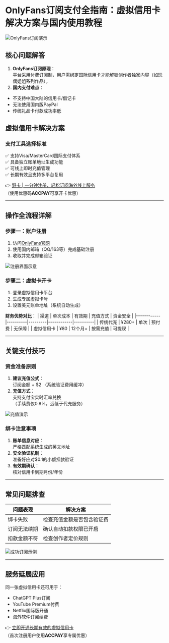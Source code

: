 # OnlyFans订阅支付全指南：虚拟信用卡解决方案与国内使用教程

![OnlyFans订阅演示](https://bbtdd.com/wp-content/uploads/img/72831407149875.webp)

## 核心问题解答
1. **OnlyFans订阅原理**：  
平台采用付费订阅制，用户需绑定国际信用卡才能解锁创作者独家内容（如玩偶姐姐系列作品）。
2. **国内支付难点**：  
- 不支持中国大陆的信用卡/借记卡
- 无法使用国内版PayPal
- 传统礼品卡付款成功率低

## 虚拟信用卡解决方案
### 支付工具选择标准
✅ 支持Visa/MasterCard国际支付体系  
✅ 具备独立账单地址生成功能  
✅ 可线上即时充值管理  
✅ 长期有效且支持多平台复用

👉 [野卡 | 一分钟注册，轻松订阅海外线上服务](https://bbtdd.com/yeka)  
（使用优惠码**ACCPAY**可享开卡优惠）

---

## 操作全流程详解
### 步骤一：账户注册
1. 访问[OnlyFans官网](https://onlyfans.com/)  
2. 使用国内邮箱（QQ/163等）完成基础注册  
3. 收取并完成邮箱验证

![注册界面示意](https://bbtdd.com/wp-content/uploads/img/90850433384.webp)

### 步骤二：虚拟卡开卡
1. 登录虚拟信用卡平台  
2. 生成专属虚拟卡号  
3. 设置美元账单地址（系统自动生成）

**财务优势对比**：
| 渠道       | 单次成本 | 有效期  | 充值方式   | 资金安全 |
|------------|----------|---------|------------|----------|
| 传统代充   | ¥280+    | 单次    | 预付费     | 无保障   |
| 虚拟信用卡 | ¥80      | 12个月+ | 按需充值   | 可提现   |

---

## 关键支付技巧
### 资金准备原则
1. **建议充值公式**：  
订阅金额 + $2 （系统验证费用缓冲）  
2. **充值方式**：  
支持支付宝实时汇率兑换  
（手续费仅0.8%，远低于代充服务）

![充值演示](https://bbtdd.com/wp-content/uploads/img/092656455.webp)

### 绑卡注意事项
1. **账单信息对应**：  
严格匹配系统生成的英文地址  
2. **安全验证机制**：  
准备好应对$0.1的小额扣款验证  
3. **有效期确认**：  
核对信用卡到期月份/年份

---

## 常见问题排查
| 问题表现         | 解决方案                    |
|------------------|-----------------------------|
| 绑卡失败         | 检查充值金额是否包含验证费  |
| 订阅无法续期      | 确认自动扣款权限已开启      |
| 扣款金额不符     | 检查创作者定价规则          |

![成功订阅示例](https://bbtdd.com/wp-content/uploads/img/681791156.webp)

---

## 服务延展应用
同一张虚拟信用卡还可用于：  
- ChatGPT Plus订阅  
- YouTube Premium付费  
- Netflix国际版开通  
- 海外软件订阅续费

👉 [立即开通长期有效的虚拟信用卡](https://bbtdd.com/yeka)  
（首次注册用户使用**ACCPAY**享专属优惠）